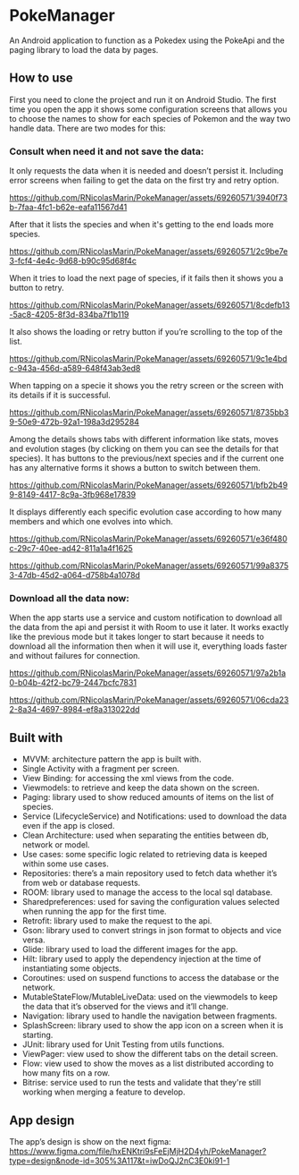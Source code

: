 # PokeManager
An Android application to function as a Pokedex using the PokeApi and the paging library to load the data by pages.


## How to use
First you need to clone the project and run it on Android Studio. The first time you open the app it shows some configuration screens that allows you to choose the names to show for each species of Pokemon and the way two handle data.
There are two modes for this:

### Consult when need it and not save the data: 
It only requests the data when it is needed and doesn’t persist it. Including error screens when failing to get the data on the first try and retry option.

https://github.com/RNicolasMarin/PokeManager/assets/69260571/3940f73b-7faa-4fc1-b62e-eafa11567d41


After that it lists the species and when it's getting to the end loads more species.

https://github.com/RNicolasMarin/PokeManager/assets/69260571/2c9be7e3-fcf4-4e4c-9d68-b90c95d68f4c


When it tries to load the next page of species, if it fails then it shows you a button to retry.

https://github.com/RNicolasMarin/PokeManager/assets/69260571/8cdefb13-5ac8-4205-8f3d-834ba7f1b119


It also shows the loading or retry button if you’re scrolling to the top of the list.

https://github.com/RNicolasMarin/PokeManager/assets/69260571/9c1e4bdc-943a-456d-a589-648f43ab3ed8


When tapping on a specie it shows you the retry screen or the screen with its details if it is successful.

https://github.com/RNicolasMarin/PokeManager/assets/69260571/8735bb39-50e9-472b-92a1-198a3d295284


Among the details shows tabs with different information like stats, moves and evolution stages (by clicking on them you can see the details for that species). It has buttons to the previous/next species and if the current one has any alternative forms it shows a button to switch between them.

https://github.com/RNicolasMarin/PokeManager/assets/69260571/bfb2b499-8149-4417-8c9a-3fb968e17839


It displays differently each specific evolution case according to how many members and which one evolves into which.

https://github.com/RNicolasMarin/PokeManager/assets/69260571/e36f480c-29c7-40ee-ad42-811a1a4f1625


https://github.com/RNicolasMarin/PokeManager/assets/69260571/99a83753-47db-45d2-a064-d758b4a1078d



### Download all the data now: 
When the app starts use a service and custom notification to download all the data from the api and persist it with Room to use it later. It works exactly like the previous mode but it takes longer to start because it needs to download all the information then when it will use it, everything loads faster and without failures for connection.

https://github.com/RNicolasMarin/PokeManager/assets/69260571/97a2b1a0-b04b-42f2-bc79-2447bcfc7831


https://github.com/RNicolasMarin/PokeManager/assets/69260571/06cda232-8a34-4697-8984-ef8a313022dd


## Built with
* MVVM: architecture pattern the app is built with.
* Single Activity with a fragment per screen.
* View Binding: for accessing the xml views from the code.
* Viewmodels: to retrieve and keep the data shown on the screen.
* Paging: library used to show reduced amounts of items on the list of species.
* Service (LifecycleService) and Notifications: used to download the data even if the app is closed.
* Clean Architecture: used when separating the entities between db, network or model.
* Use cases: some specific logic related to retrieving data is keeped within some use cases.
* Repositories: there’s a main repository used to fetch data whether it’s from web or database requests.
* ROOM: library used to manage the access to the local sql database.
* Sharedpreferences: used for saving the configuration values selected when running the app for the first time.
* Retrofit: library used to make the request to the api.
* Gson: library used to convert strings in json format to objects and vice versa.
* Glide: library used to load the different images for the app.
* Hilt: library used to apply the dependency injection at the time of instantiating some objects.
* Coroutines: used on suspend functions to access the database or the network.
* MutableStateFlow/MutableLiveData: used on the viewmodels to keep the data that it’s observed for the views and it’ll change.
* Navigation: library used to handle the navigation between fragments.
* SplashScreen: library used to show the app icon on a screen when it is starting.
* JUnit: library used for Unit Testing from utils functions.
* ViewPager: view used to show the different tabs on the detail screen.
* Flow: view used to show the moves as a list distributed according to how many fits on a row.
* Bitrise: service used to run the tests and validate that they're still working when merging a feature to develop.

## App design
The app’s design is show on the next figma:
https://www.figma.com/file/hxENKtri9sFeEjMjH2D4yh/PokeManager?type=design&node-id=305%3A117&t=iwDoQJ2nC3E0ki91-1
